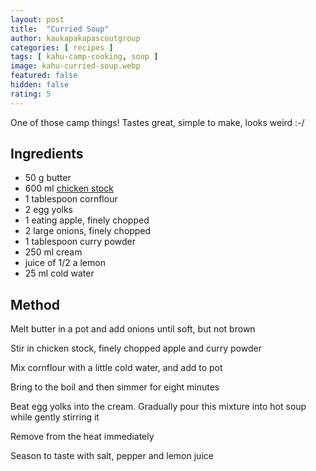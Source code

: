 ```yaml
---
layout: post
title:  "Curried Soup"
author: kaukapakapascoutgroup
categories: [ recipes ]
tags: [ kahu-camp-cooking, soup ]
image: kahu-curried-soup.webp
featured: false
hidden: false
rating: 5
---
```


One of those camp things! Tastes great, simple to make, looks weird :-/

## Ingredients

* 50 g butter
* 600 ml [chicken stock](/chicken-broth/)
* 1 tablespoon cornflour
* 2 egg yolks
* 1 eating apple, finely chopped
* 2 large onions, finely chopped
* 1 tablespoon curry powder
* 250 ml cream
* juice of 1/2 a lemon
* 25 ml cold water

## Method

Melt butter in a pot and add onions until soft, but not brown

Stir in chicken stock, finely chopped apple and curry powder

Mix cornflour with a little cold water, and add to pot

Bring to the boil and then simmer for eight minutes

Beat egg yolks into the cream. Gradually pour this mixture into hot soup while gently stirring it

Remove from the heat immediately

Season to taste with salt, pepper and lemon juice
